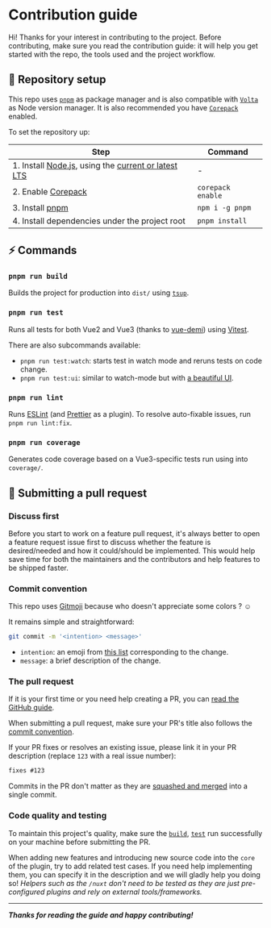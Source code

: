 # Contribution guide

Hi! Thanks for your interest in contributing to the project. Before contributing, make sure you read the contribution guide: it will help you get started with the repo, the tools used and the project workflow.

## 🔨 Repository setup

This repo uses [`pnpm`](https://pnpm.io) as package manager and is also compatible with [`Volta`](https://volta.sh/) as Node version manager.
It is also recommended you have [`Corepack`](https://nodejs.org/api/corepack.html) enabled.

To set the repository up:

| Step | Command |
|-------|--------|
| 1. Install [Node.js](https://nodejs.org/), using the [current or latest LTS](https://nodejs.org/en/about/releases/) | - |
| 2. Enable [Corepack](https://nodejs.org/api/corepack.html) | `corepack enable` |
| 3. Install [pnpm](https://pnpm.io) | `npm i -g pnpm` |
| 4. Install dependencies under the project root | `pnpm install` |

## ⚡️ Commands

### `pnpm run build`

Builds the project for production into `dist/` using [`tsup`](https://tsup.egoist.sh/).

### `pnpm run test`

Runs all tests for both Vue2 and Vue3 (thanks to [vue-demi](https://github.com/vueuse/vue-demi)) using [Vitest](https://vitest.dev/).

There are also subcommands available:

- `pnpm run test:watch`: starts test in watch mode and reruns tests on code change.
- `pnpm run test:ui`: similar to watch-mode but with [a beautiful UI](https://vitest.dev/guide/ui.html).

### `pnpm run lint`

Runs [ESLint](https://eslint.org/) (and [Prettier](https:/prettier.io) as a plugin).
To resolve auto-fixable issues, run `pnpm run lint:fix`.

### `pnpm run coverage`

Generates code coverage based on a Vue3-specific tests run using into `coverage/`.

## 🙌 Submitting a pull request

### Discuss first

Before you start to work on a feature pull request, it's always better to open a feature request issue first to discuss whether the feature is desired/needed and how it could/should be implemented. This would help save time for both the maintainers and the contributors and help features to be shipped faster.

### Commit convention

This repo uses [Gitmoji](https://github.com/carloscuesta/gitmoji) because who doesn't appreciate some colors ? ☺️

It remains simple and straightforward:
```sh
git commit -m '<intention> <message>'
```
- `intention`: an emoji from [this list](https://gitmoji.dev/) corresponding to the change.
- `message`: a brief description of the change.

### The pull request

If it is your first time or you need help creating a PR, you can [read the GitHub guide](https://docs.github.com/en/pull-requests/collaborating-with-pull-requests/proposing-changes-to-your-work-with-pull-requests/creating-a-pull-request).

When submitting a pull request, make sure your PR's title also follows the [commit convention](#commit-convention).


If your PR fixes or resolves an existing issue, please link it in your PR description (replace `123` with a real issue number):

```md
fixes #123
```

Commits in the PR don't matter as they are [squashed and merged](https://docs.github.com/en/pull-requests/collaborating-with-pull-requests/incorporating-changes-from-a-pull-request/about-pull-request-merges#squash-and-merge-your-pull-request-commits) into a single commit.

### Code quality and testing

To maintain this project's quality, make sure the [`build`](#pnpm-run-build), [`test`](#pnpm-run-test) run successfully on your machine before submitting the PR.

When adding new features and introducing new source code into the `core` of the plugin, try to add related test cases. 
If you need help implementing them, you can specify it in the description and we will gladly help you doing so!
_Helpers such as the `/nuxt` don't need to be tested as they are just pre-configured plugins and rely on external tools/frameworks._

***

_**Thanks for reading the guide and happy contributing!**_
